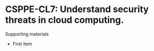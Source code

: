 # CSPPE-CL7:  	Understand security threats in cloud computing. 	 

Supporting materials

* First item